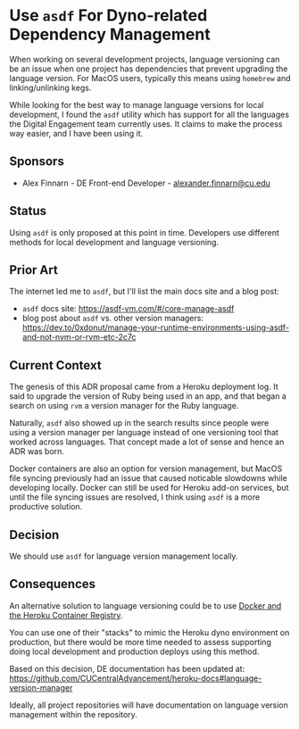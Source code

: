 # Use `asdf` For Dyno-related Dependency Management

When working on several development projects, language versioning can be an issue
when one project has dependencies that prevent upgrading the language version. For
MacOS users, typically this means using `homebrew` and linking/unlinking kegs.

While looking for the best way to manage language versions for local development, 
I found the `asdf` utility which has support for all the languages the Digital 
Engagement team currently uses. It claims to make the process way easier, and I have
been using it.

## Sponsors

- Alex Finnarn - DE Front-end Developer - alexander.finnarn@cu.edu

## Status

Using `asdf` is only proposed at this point in time. Developers use different methods
for local development and language versioning.

## Prior Art

The internet led me to `asdf`, but I'll list the main docs site and a blog post:

- `asdf` docs site: https://asdf-vm.com/#/core-manage-asdf
- blog post about `asdf` vs. other version managers: https://dev.to/0xdonut/manage-your-runtime-environments-using-asdf-and-not-nvm-or-rvm-etc-2c7c

## Current Context

The genesis of this ADR proposal came from a Heroku deployment log. It said to upgrade
the version of Ruby being used in an app, and that began a search on using `rvm` a
version manager for the Ruby language. 

Naturally, `asdf` also showed up in the search results since people were using a version
manager per language instead of one versioning tool that worked across languages. That
concept made a lot of sense and hence an ADR was born.

Docker containers are also an option for version management, but MacOS file syncing
previously had an issue that caused noticable slowdowns while developing locally.
Docker can still be used for Heroku add-on services, but until the file syncing
issues are resolved, I think using `asdf` is a more productive solution. 

## Decision

We should use `asdf` for language version management locally.

## Consequences

An alternative solution to language versioning could be to use [Docker and the Heroku 
Container Registry](https://devcenter.heroku.com/articles/container-registry-and-runtime).

You can use one of their "stacks" to mimic the Heroku dyno environment on production,
but there would be more time needed to assess supporting doing local development
and production deploys using this method. 

Based on this decision, DE documentation has been updated at: https://github.com/CUCentralAdvancement/heroku-docs#language-version-manager

Ideally, all project repositories will have documentation on language version management
within the repository. 

